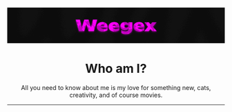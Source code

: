 ![Header](https://github.com/weegex/weegex/blob/main/header.jpg)

<h1 align="center">Who am I?</h1>
<p align="center">All you need to know about me is my love for something new, cats, creativity, and of course movies.</p>

---



